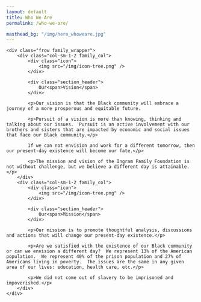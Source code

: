 ```yaml
---
layout: default
title: Who We Are
permalink: /who-we-are/

masthead_bg: "/img/hero_whoweare.jpg"
---
```


<div class="frow wrapper">
	<!-- <div class="section_title">{{ page.title }}</div> -->

	<div class="frow family_wrapper">
		<div class="col-sm-1-2 family_col">
			<div class="icon">
				<img src="/img/icon-tree.png" />
			</div>
			
			<div class="section_header">
				Our<span>Vision</span>
			</div>
			
			<p>Our vision is that the Black community will embrace a journey of a more prosperous and equitable future.

			<p>Pursuit of a vision is more than knowing, thinking and talking about our issues.  Pursuit is an active involvement with our brothers and sisters that are impacted by economic and social issues that face our Black community.</p>

			If we can not envision and work for a different tomorrow, then our present-day existence will become our fate.</p>

			<p>The mission and vision of the Ingram Family Foundation is not without challenge, but we believe a different day is attainable.</p>
		</div>
		<div class="col-sm-1-2 family_col">
			<div class="icon">
				<img src="/img/icon-tree.png" />
			</div>
			
			<div class="section_header">
				Our<span>Mission</span>
			</div>
			
			<p>Our mission is to promote thoughtful analysis, discussions and actions that will change our present-day existence.</p>

			<p>Are we satisfied with the existence of our Black community or can we envision a different day?  We represent 13% of the American population.  We represent 40% of the prison population and 27% of Americans living in poverty.  The issues are the same in any given area of our lives: education, health care, etc.</p>

			<p>We did not come out of slavery to be imprisoned and impoverished.</p>
		</div>
	</div>

</div>